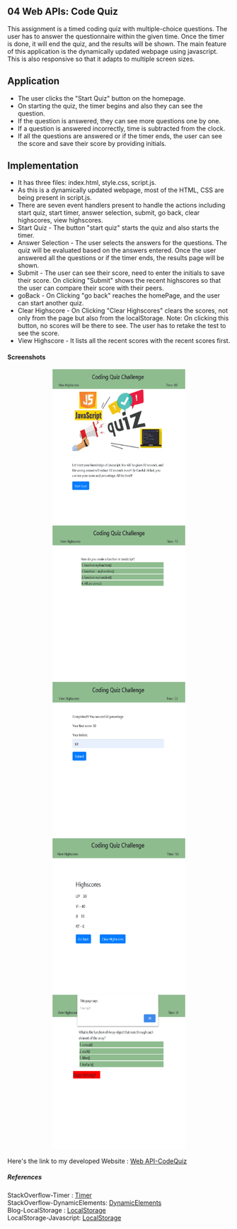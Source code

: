 ## 04 Web APIs: Code Quiz

This assignment is a timed coding quiz with multiple-choice questions. The user has to answer the questionnaire within the given time. Once the timer is done, it will end the quiz, and the results will be shown. The main feature of this application is the dynamically updated webpage using javascript. This is also responsive so that it adapts to multiple screen sizes.

## Application

* The user clicks the "Start Quiz" button on the homepage.
* On starting the quiz, the timer begins and also they can see the question.
* If the question is answered, they can see more questions one by one.
* If a question is answered incorrectly, time is subtracted from the clock.
* If all the questions are answered or if the timer ends, the user can see the score and save their score by providing initials.

## Implementation

* It has three files: index.html, style.css, script.js.
* As this is a dynamically updated webpage, most of the HTML, CSS are being present in script.js.
* There are seven event handlers present to handle the actions including start quiz, start timer, answer selection, submit, go back, clear highscores, view highscores.
* Start Quiz - The button "start quiz" starts the quiz and also starts the timer.
* Answer Selection - The user selects the answers for the questions. The quiz will be evaluated based on the answers entered. Once the user answered all the questions or if the timer ends, the results page will be shown.
* Submit - The user can see their score, need to enter the initials to save their score.
On clicking "Submit" shows the recent highscores so that the user can compare their score with their peers.
* goBack - On Clicking "go back" reaches the homePage, and the user can start another quiz.
* Clear Highscore - On Clicking "Clear Highscores" clears the scores, not only from the page but also from the localStorage. 
Note: On clicking this button, no scores will be there to see. The user has to retake the test to see the score.
* View Highscore  - It lists all the recent scores with the recent scores first.

#### Screenshots

<p style ="text-align:center;">
<img src="Assets/CodeQuizHomePage.jpg" width="300" alt= "HomePage" height="350"/>
<img src="Assets/CodeQuizQuesAns.jpg"  width="300" alt="Ques and Ans page" height="350"/>
<img src="Assets/CodeQuizResultsPage.jpg" width="300" alt="Show Results Page" height="350"/>
<img src="Assets/CodeQuizDisplayHighscores.jpg"  width="300" alt="Display Highscores Page" height="350"/>
<img src="Assets/CodeQuizAlertDisplay.jpg"  width="300" alt="Alert Display Page" height="350"/>
</p>

Here's the link to my developed Website : [Web API-CodeQuiz](https://yakinia.github.io/04-WebAPIs-CodeQuiz)

##### References

StackOverflow-Timer : [Timer](https://stackoverflow.com/questions/58964755/subtract-time-from-timer-if-answer-is-wrong-creating-a-quiz-javascript)<br/>
StackOverflow-DynamicElements: [DynamicElements](https://stackoverflow.com/questions/34896106/attach-event-to-dynamic-elements-in-javascript)<br/>
Blog-LocalStorage : [LocalStorage](https://www.taniarascia.com/how-to-use-local-storage-with-javascript/)<br/>
LocalStorage-Javascript: [LocalStorage](https://medium.com/better-programming/how-to-use-local-storage-with-javascript-9598834c8b72)
